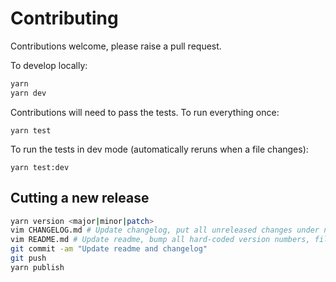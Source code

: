 # Contributing

Contributions welcome, please raise a pull request.

To develop locally:

```bash
yarn
yarn dev
```

Contributions will need to pass the tests. To run everything once:

```
yarn test
```

To run the tests in dev mode (automatically reruns when a file changes):

```
yarn test:dev
```

## Cutting a new release

```bash
yarn version <major|minor|patch>
vim CHANGELOG.md # Update changelog, put all unreleased changes under new heading.
vim README.md # Update readme, bump all hard-coded version numbers, file size if necessary.
git commit -am "Update readme and changelog"
git push
yarn publish
```
